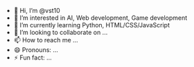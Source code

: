 - 👋 Hi, I’m @vst10
- 👀 I’m interested in AI, Web development, Game development
- 🌱 I’m currently learning Python, HTML/CSS/JavaScript
- 💞️ I’m looking to collaborate on ...
- 📫 How to reach me ...
- 😄 Pronouns: ...
- ⚡ Fun fact: ...

<!---
vst10/vst10 is a ✨ special ✨ repository because its `README.md` (this file) appears on your GitHub profile.
You can click the Preview link to take a look at your changes.
--->
